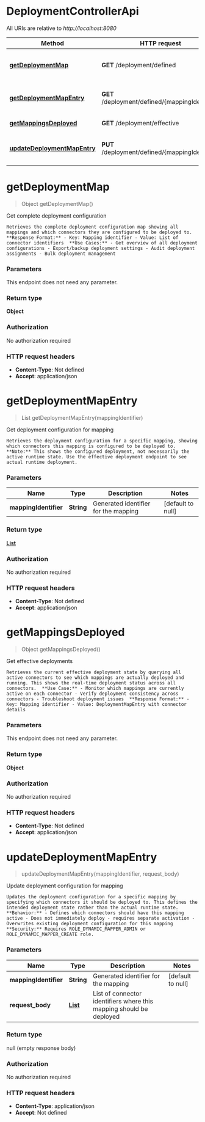 # DeploymentControllerApi

All URIs are relative to *http://localhost:8080*

| Method | HTTP request | Description |
|------------- | ------------- | -------------|
| [**getDeploymentMap**](DeploymentControllerApi.md#getDeploymentMap) | **GET** /deployment/defined | Get complete deployment configuration |
| [**getDeploymentMapEntry**](DeploymentControllerApi.md#getDeploymentMapEntry) | **GET** /deployment/defined/{mappingIdentifier} | Get deployment configuration for mapping |
| [**getMappingsDeployed**](DeploymentControllerApi.md#getMappingsDeployed) | **GET** /deployment/effective | Get effective deployments |
| [**updateDeploymentMapEntry**](DeploymentControllerApi.md#updateDeploymentMapEntry) | **PUT** /deployment/defined/{mappingIdentifier} | Update deployment configuration for mapping |


<a name="getDeploymentMap"></a>
# **getDeploymentMap**
> Object getDeploymentMap()

Get complete deployment configuration

    Retrieves the complete deployment configuration map showing all mappings and which connectors they are configured to be deployed to.  **Response Format:** - Key: Mapping identifier - Value: List of connector identifiers  **Use Cases:** - Get overview of all deployment configurations - Export/backup deployment settings - Audit deployment assignments - Bulk deployment management 

### Parameters
This endpoint does not need any parameter.

### Return type

**Object**

### Authorization

No authorization required

### HTTP request headers

- **Content-Type**: Not defined
- **Accept**: application/json

<a name="getDeploymentMapEntry"></a>
# **getDeploymentMapEntry**
> List getDeploymentMapEntry(mappingIdentifier)

Get deployment configuration for mapping

    Retrieves the deployment configuration for a specific mapping, showing which connectors this mapping is configured to be deployed to.  **Note:** This shows the configured deployment, not necessarily the active runtime state. Use the effective deployment endpoint to see actual runtime deployment. 

### Parameters

|Name | Type | Description  | Notes |
|------------- | ------------- | ------------- | -------------|
| **mappingIdentifier** | **String**| Generated identifier for the mapping | [default to null] |

### Return type

[**List**](../Models/AnyType.md)

### Authorization

No authorization required

### HTTP request headers

- **Content-Type**: Not defined
- **Accept**: application/json

<a name="getMappingsDeployed"></a>
# **getMappingsDeployed**
> Object getMappingsDeployed()

Get effective deployments

    Retrieves the current effective deployment state by querying all active connectors to see which mappings are actually deployed and running. This shows the real-time deployment status across all connectors.  **Use Case:** - Monitor which mappings are currently active on each connector - Verify deployment consistency across connectors - Troubleshoot deployment issues  **Response Format:** - Key: Mapping identifier - Value: DeploymentMapEntry with connector details 

### Parameters
This endpoint does not need any parameter.

### Return type

**Object**

### Authorization

No authorization required

### HTTP request headers

- **Content-Type**: Not defined
- **Accept**: application/json

<a name="updateDeploymentMapEntry"></a>
# **updateDeploymentMapEntry**
> updateDeploymentMapEntry(mappingIdentifier, request\_body)

Update deployment configuration for mapping

    Updates the deployment configuration for a specific mapping by specifying which connectors it should be deployed to. This defines the intended deployment state rather than the actual runtime state.  **Behavior:** - Defines which connectors should have this mapping active - Does not immediately deploy - requires separate activation - Overwrites existing deployment configuration for this mapping  **Security:** Requires ROLE_DYNAMIC_MAPPER_ADMIN or ROLE_DYNAMIC_MAPPER_CREATE role. 

### Parameters

|Name | Type | Description  | Notes |
|------------- | ------------- | ------------- | -------------|
| **mappingIdentifier** | **String**| Generated identifier for the mapping | [default to null] |
| **request\_body** | [**List**](../Models/AnyType.md)| List of connector identifiers where this mapping should be deployed | |

### Return type

null (empty response body)

### Authorization

No authorization required

### HTTP request headers

- **Content-Type**: application/json
- **Accept**: Not defined

